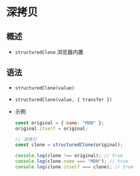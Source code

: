 # 深拷贝

## 概述

- `structuredClone` 浏览器内置

## 语法

- `structuredClone(value)`

- `structuredClone(value, { transfer })`

- 示例

    ```js
    const original = { name: "MDN" };
    original.itself = original;

    // 深拷贝
    const clone = structuredClone(original);

    console.log(clone !== original); // true
    console.log(clone.name === "MDN"); // true
    console.log(clone.itself === clone); // true
    ```
